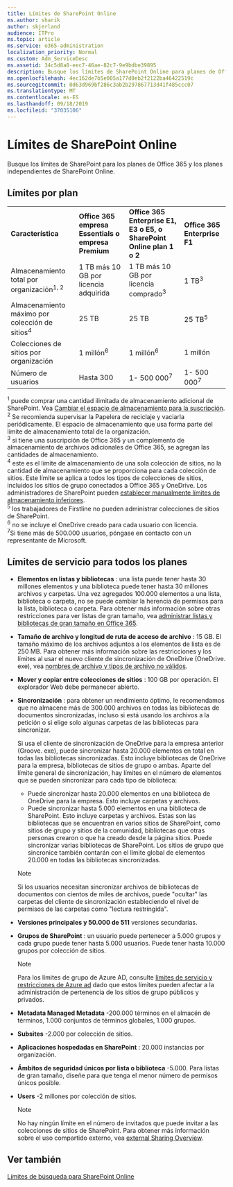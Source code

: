 ```yaml
---
title: Límites de SharePoint Online
ms.author: sharik
author: skjerland
audience: ITPro
ms.topic: article
ms.service: o365-administration
localization_priority: Normal
ms.custom: Adm_ServiceDesc
ms.assetid: 34c5d8a8-eec7-46ae-82c7-9e9bdbe39895
description: Busque los límites de SharePoint Online para planes de Office 365 Enterprise e independientes.
ms.openlocfilehash: 4ec162de7b5e005a177d0eb2f2122ba46422519c
ms.sourcegitcommit: 0d63d969bf286c3ab2b297867713d41f485ccc07
ms.translationtype: MT
ms.contentlocale: es-ES
ms.lasthandoff: 09/18/2019
ms.locfileid: "37035106"
---
```

# <a name="sharepoint-online-limits"></a>Límites de SharePoint Online 

Busque los límites de SharePoint para los planes de Office 365 y los planes independientes de SharePoint Online.
  
## <a name="limits-by-plan"></a>Límites por plan 

|||||
|:-----|:-----|:-----|:-----|
|**Característica** <br/> |**Office 365 empresa Essentials o empresa Premium** <br/> |**Office 365 Enterprise E1, E3 o E5, o SharePoint Online plan 1 o 2** <br/> | **Office 365 Enterprise F1** <br/> |
|Almacenamiento total por organización<sup>1, 2</sup> <br/> |1 TB más 10 GB por licencia adquirida  <br/> |1 TB más 10 GB por licencia comprado<sup>3</sup> <br/> |1 TB<sup>3</sup> <br/> |
|Almacenamiento máximo por colección de sitios<sup>4</sup><br/> |25 TB <br/> |25 TB <br/> |25 TB<sup>5</sup> <br/> |
|Colecciones de sitios por organización  <br/> |1 millón<sup>6</sup> <br/> |1 millón<sup>6</sup> <br/> |1 millón<br/> |
|Número de usuarios  <br/> |Hasta 300  <br/> |1- 500 000<sup>7</sup> <br/> |1- 500 000<sup>7</sup> <br/> |
   
<sup>1</sup> puede comprar una cantidad ilimitada de almacenamiento adicional de SharePoint. Vea [Cambiar el espacio de almacenamiento para la suscripción](https://docs.microsoft.com/office365/admin/subscriptions-and-billing/add-storage-space). 
<br/><sup>2</sup> Se recomienda supervisar la Papelera de reciclaje y vaciarla periódicamente. El espacio de almacenamiento que usa forma parte del límite de almacenamiento total de la organización. 
<br/> <sup>3</sup> si tiene una suscripción de Office 365 y un complemento de almacenamiento de archivos adicionales de Office 365, se agregan las cantidades de almacenamiento. 
<br/> <sup>4</sup> este es el límite de almacenamiento de una sola colección de sitios, no la cantidad de almacenamiento que se proporciona para cada colección de sitios. Este límite se aplica a todos los tipos de colecciones de sitios, incluidos los sitios de grupo conectados a Office 365 y OneDrive. Los administradores de SharePoint pueden [establecer manualmente límites de almacenamiento inferiores](https://docs.microsoft.com/sharepoint/manage-site-collection-storage-limits). 
<br/> <sup>5</sup> los trabajadores de Firstline no pueden administrar colecciones de sitios de SharePoint. 
<br/> <sup>6</sup> no se incluye el OneDrive creado para cada usuario con licencia. 
<br/> <sup>7</sup>Si tiene más de 500.000 usuarios, póngase en contacto con un representante de Microsoft. 
  
## <a name="service-limits-for-all-plans"></a>Límites de servicio para todos los planes

- **Elementos en listas y bibliotecas** : una lista puede tener hasta 30 millones elementos y una biblioteca puede tener hasta 30 millones archivos y carpetas. Una vez agregados 100.000 elementos a una lista, biblioteca o carpeta, no se puede cambiar la herencia de permisos para la lista, biblioteca o carpeta. Para obtener más información sobre otras restricciones para ver listas de gran tamaño, vea [administrar listas y bibliotecas de gran tamaño en Office 365](https://support.office.com/article/b4038448-ec0e-49b7-b853-679d3d8fb784). 

- **Tamaño de archivo y longitud de ruta de acceso de archivo** : 15 GB. El tamaño máximo de los archivos adjuntos a los elementos de lista es de 250 MB. Para obtener más información sobre las restricciones y los límites al usar el nuevo cliente de sincronización de OneDrive (OneDrive. exe), vea [nombres de archivo y tipos de archivo no válidos](https://support.office.com/article/64883a5d-228e-48f5-b3d2-eb39e07630fa).

- **Mover y copiar entre colecciones de sitios** : 100 GB por operación. El explorador Web debe permanecer abierto.

- **Sincronización** : para obtener un rendimiento óptimo, le recomendamos que no almacene más de 300.000 archivos en todas las bibliotecas de documentos sincronizadas, incluso si está usando los archivos a la petición o si elige solo algunas carpetas de las bibliotecas para sincronizar.

    Si usa el cliente de sincronización de OneDrive para la empresa anterior (Groove. exe), puede sincronizar hasta 20.000 elementos en total en todas las bibliotecas sincronizadas. Esto incluye bibliotecas de OneDrive para la empresa, bibliotecas de sitios de grupo o ambas. Aparte del límite general de sincronización, hay límites en el número de elementos que se pueden sincronizar para cada tipo de biblioteca:
    - Puede sincronizar hasta 20.000 elementos en una biblioteca de OneDrive para la empresa. Esto incluye carpetas y archivos. 
    - Puede sincronizar hasta 5.000 elementos en una biblioteca de SharePoint. Esto incluye carpetas y archivos. Estas son las bibliotecas que se encuentran en varios sitios de SharePoint, como sitios de grupo y sitios de la comunidad, bibliotecas que otras personas crearon o que ha creado desde la página sitios. Puede sincronizar varias bibliotecas de SharePoint. Los sitios de grupo que sincronice también contarán con el límite global de elementos 20.000 en todas las bibliotecas sincronizadas.

    > [!NOTE]
    > Si los usuarios necesitan sincronizar archivos de bibliotecas de documentos con cientos de miles de archivos, puede "ocultar" las carpetas del cliente de sincronización estableciendo el nivel de permisos de las carpetas como "lectura restringida". 

- **Versiones principales y 50.000 de 511** versiones secundarias.

- **Grupos de SharePoint** : un usuario puede pertenecer a 5.000 grupos y cada grupo puede tener hasta 5.000 usuarios. Puede tener hasta 10.000 grupos por colección de sitios.
    > [!NOTE]
    > Para los límites de grupo de Azure AD, consulte [límites de servicio y restricciones de Azure ad](https://docs.microsoft.com/azure/active-directory/users-groups-roles/directory-service-limits-restrictions) dado que estos límites pueden afectar a la administración de pertenencia de los sitios de grupo públicos y privados. 
- **Metadata Managed Metadata** -200.000 términos en el almacén de términos, 1.000 conjuntos de términos globales, 1.000 grupos.

- **Subsites** -2.000 por colección de sitios.

- **Aplicaciones hospedadas en SharePoint** : 20.000 instancias por organización.

- **Ámbitos de seguridad únicos por lista o biblioteca** -5.000. Para listas de gran tamaño, diseñe para que tenga el menor número de permisos únicos posible.

- **Users** -2 millones por colección de sitios.
    > [!NOTE]
    > No hay ningún límite en el número de invitados que puede invitar a las colecciones de sitios de SharePoint. Para obtener más información sobre el uso compartido externo, vea [external Sharing Overview](https://docs.microsoft.com/sharepoint/external-sharing-overview).
## <a name="see-also"></a>Ver también

[Límites de búsqueda para SharePoint Online](https://docs.microsoft.com/sharepoint/search-limits)
